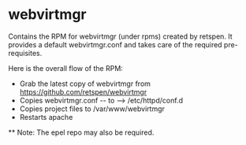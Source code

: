 webvirtmgr
==========

Contains the RPM for webvirtmgr (under rpms) created by retspen.  It provides a default webvirtmgr.conf and takes care of the required pre-requisites.

Here is the overall flow of the RPM:

  * Grab the latest copy of webvirtmgr from https://github.com/retspen/webvirtmgr
  * Copies webvirtmgr.conf -- to --> /etc/httpd/conf.d
  * Copies project files to /var/www/webvirtmgr
  * Restarts apache

** Note: The epel repo may also be required.
